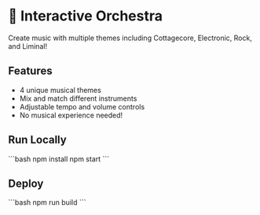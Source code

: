 # 🎵 Interactive Orchestra

Create music with multiple themes including Cottagecore, Electronic, Rock, and Liminal!

## Features
- 4 unique musical themes
- Mix and match different instruments
- Adjustable tempo and volume controls
- No musical experience needed!

## Run Locally
\`\`\`bash
npm install
npm start
\`\`\`

## Deploy
\`\`\`bash
npm run build
\`\`\`
